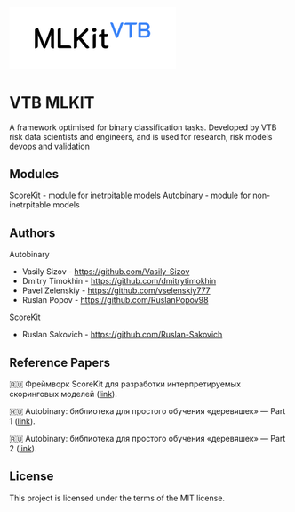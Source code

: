 <img src=https://raw.githubusercontent.com/VTB-DS/MLKIT/main/interface/static/vtbmlkit_logo.png width=300 />

VTB MLKIT
===============================

A framework optimised for binary classification tasks. Developed by VTB risk data scientists and engineers, and is used for research, risk models devops and validation

Modules
----------------

ScoreKit - module for inetrpitable models 
Autobinary - module for non-inetrpitable models 

Authors
----------------

Autobinary
* Vasily Sizov - https://github.com/Vasily-Sizov
* Dmitry Timokhin - https://github.com/dmitrytimokhin
* Pavel Zelenskiy - https://github.com/vselenskiy777
* Ruslan Popov - https://github.com/RuslanPopov98
  
ScoreKit
* Ruslan Sakovich - https://github.com/Ruslan-Sakovich

Reference Papers
----------------

🇷🇺 Фреймворк ScoreKit для разработки интерпретируемых скоринговых моделей ([link](https://temofeev.ru/info/articles/freymvork-vtb-scorekit-dlya-razrabotki-interpretiruemykh-skoringovykh-modeley/)). 

🇷🇺 Autobinary: библиотека для простого обучения «деревяшек» — Part 1 ([link](https://habr.com/ru/companies/vtb/articles/725956/)). 

🇷🇺 Autobinary: библиотека для простого обучения «деревяшек» — Part 2 ([link](https://habr.com/ru/companies/vtb/articles/730028/)). 

License
-------

This project is licensed under the terms of the MIT license.
